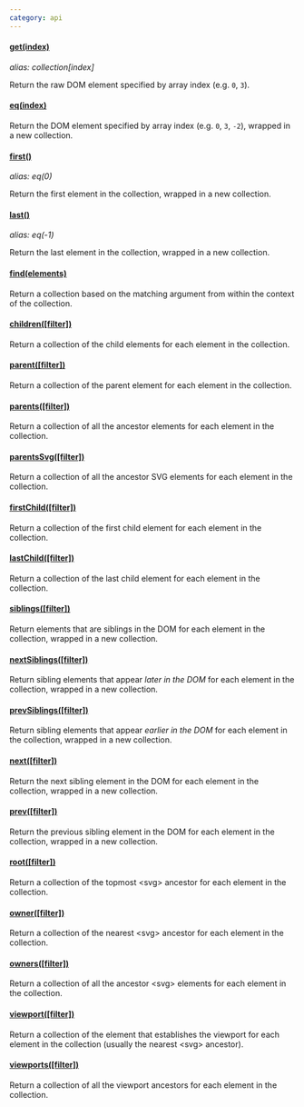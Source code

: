 ```yaml
---
category: api
---
```


#### [get(index)](/api/get/)
_alias: collection\[index\]_

Return the raw DOM element specified by array index (e.g. `0`, `3`).

#### [eq(index)](/api/eq/)

Return the DOM element specified by array index (e.g. `0`, `3`, `-2`), wrapped in a new collection.

#### [first()](/api/first/)
_alias: eq(0)_

Return the first element in the collection, wrapped in a new collection.

#### [last()](/api/last/)
_alias: eq(-1)_

Return the last element in the collection, wrapped in a new collection.

#### [find(elements)](/api/find/)

Return a collection based on the matching argument from within the context of the collection.

#### [children(\[filter\])](/api/children/)

Return a collection of the child elements for each element in the collection.

#### [parent(\[filter\])](/api/parent/)

Return a collection of the parent element for each element in the collection.

#### [parents(\[filter\])](/api/parents/)

Return a collection of all the ancestor elements for each element in the collection.

#### [parentsSvg(\[filter\])](/api/parentsSvg/)

Return a collection of all the ancestor SVG elements for each element in the collection.

#### [firstChild(\[filter\])](/api/firstChild/)

Return a collection of the first child element for each element in the collection.

#### [lastChild(\[filter\])](/api/lastChild/)

Return a collection of the last child element for each element in the collection.

#### [siblings(\[filter\])](/api/siblings/)

Return elements that are siblings in the DOM for each element in the collection, wrapped in a new collection.

#### [nextSiblings(\[filter\])](/api/nextSiblings/)

Return sibling elements that appear _later in the DOM_ for each element in the collection, wrapped in a new collection.

#### [prevSiblings(\[filter\])](/api/prevSiblings/)

Return sibling elements that appear _earlier in the DOM_ for each element in the collection, wrapped in a new collection.

#### [next(\[filter\])](/api/next/)

Return the next sibling element in the DOM for each element in the collection, wrapped in a new collection.

#### [prev(\[filter\])](/api/prev/)

Return the previous sibling element in the DOM for each element in the collection, wrapped in a new collection.

#### [root(\[filter\])](/api/root/)

Return a collection of the topmost &lt;svg&gt; ancestor for each element in the collection.

#### [owner(\[filter\])](/api/owner/)

Return a collection of the nearest &lt;svg&gt; ancestor for each element in the collection.

#### [owners(\[filter\])](/api/owners/)

Return a collection of all the ancestor &lt;svg&gt; elements for each element in the collection.

#### [viewport(\[filter\])](/api/viewport/)

Return a collection of the element that establishes the viewport for each element in the collection (usually the nearest &lt;svg&gt; ancestor).

#### [viewports(\[filter\])](/api/viewports/)

Return a collection of all the viewport ancestors for each element in the collection.
